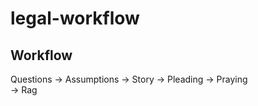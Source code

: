 # legal-workflow


## Workflow

Questions -> Assumptions -> Story       -> Pleading
                         -> Praying       
                         -> Rag
